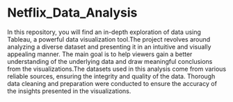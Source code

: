 # Netflix_Data_Analysis
In this repository, you will find an in-depth exploration of data using Tableau, a powerful data visualization tool.The project revolves around analyzing a diverse dataset and presenting it in an intuitive and visually appealing manner. The main goal is to help viewers gain a better understanding of the underlying data and draw meaningful conclusions from the visualizations.The datasets used in this analysis come from various reliable sources, ensuring the integrity and quality of the data. Thorough data cleaning and preparation were conducted to ensure the accuracy of the insights presented in the visualizations.
